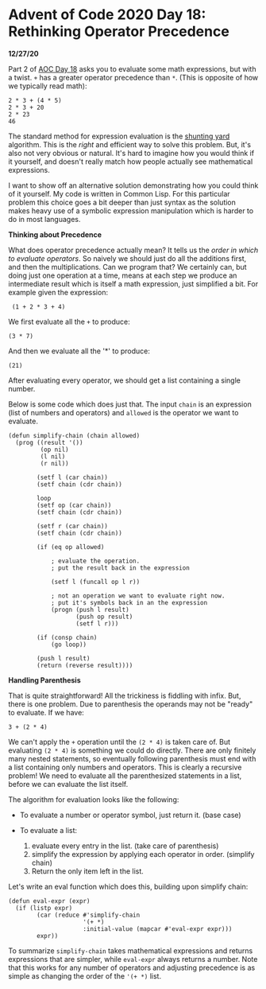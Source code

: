 Advent of Code 2020 Day 18: Rethinking Operator Precedence
===========================================================

**12/27/20**

Part 2 of  [AOC Day 18][1] asks 
you to evaluate some math expressions, but with a twist.
`+` has a greater operator precedence than `*`.
(This is opposite of how we typically read math):

    2 * 3 + (4 * 5)
    2 * 3 + 20
    2 * 23
    46

The standard method for expression evaluation is the [shunting yard][2] algorithm.
This is the *right* and efficient way to solve this problem.
But, it's also not very obvious or natural.
It's hard to imagine how you would think if it yourself,
and doesn't really match how people actually see mathematical expressions.

I want to show off an alternative solution demonstrating
how you could think of it yourself.
My code is written in Common Lisp.
For this particular problem this choice goes a bit deeper than just syntax
as the solution makes heavy use of a symbolic expression manipulation which is harder to do in most languages.

**Thinking about Precedence**

What does operator precedence actually mean?
It tells us the *order in which to evaluate operators*.
So naively we should just do all the additions first, and then the multiplications.
Can we program that?
We certainly can, but doing just one operation at a time,
means at each step we produce an intermediate result which is itself a math expression, just simplified a bit.
For example given the expression:

     (1 + 2 * 3 + 4)

We first evaluate all the `+` to produce:

    (3 * 7)

And then we evaluate all the '*' to produce:

    (21)

After evaluating every operator, we should get a list containing a single number.

Below is some code which does just that.
The input `chain` is an expression (list of numbers and operators)
and `allowed` is the operator we want to evaluate.
    
    (defun simplify-chain (chain allowed)
      (prog ((result '())
             (op nil)
             (l nil)
             (r nil))

            (setf l (car chain))
            (setf chain (cdr chain))

            loop
            (setf op (car chain))
            (setf chain (cdr chain))

            (setf r (car chain))
            (setf chain (cdr chain))

            (if (eq op allowed)
                
                ; evaluate the operation.
                ; put the result back in the expression

                (setf l (funcall op l r))

                ; not an operation we want to evaluate right now.
                ; put it's symbols back in an the expression
                (progn (push l result)
                       (push op result)
                       (setf l r)))

            (if (consp chain)
                (go loop))

            (push l result)
            (return (reverse result))))

**Handling Parenthesis**

That is quite straightforward! 
All the trickiness is fiddling with infix.
But, there is one problem.
Due to parenthesis the operands may not be "ready" to evaluate.
If we have:

    3 + (2 * 4)

We can't apply the `+` operation until the `(2 * 4)` is taken care of.
But evaluating `(2 * 4)` is something we could do directly.
There are only finitely many nested
statements, so eventually following parenthesis must end with a list containing only numbers and operators.
This is clearly a recursive problem!
We need to evaluate all the parenthesized statements in a list, before we can evaluate
the list itself.


The algorithm for evaluation looks like the following:

- To evaluate a number or operator symbol, just return it. (base case)
- To evaluate a list:

  1. evaluate every entry in the list. (take care of parenthesis)
  2. simplify the expression by applying each operator in order. (simplify chain)
  3. Return the only item left in the list.

Let's write an eval function which does this, building upon simplify chain:

    (defun eval-expr (expr)
      (if (listp expr)
            (car (reduce #'simplify-chain 
                         '(+ *)
                         :initial-value (mapcar #'eval-expr expr)))
            expr))

To summarize `simplify-chain` takes mathematical expressions
and returns expressions that are simpler, while `eval-expr` always returns a number.
Note that this works for any number of operators and adjusting
precedence is as simple as changing the order of the `'(+ *)` list.


[1]: https://adventofcode.com/2020/day/18
[2]: https://en.wikipedia.org/wiki/Shunting-yard_algorithm
